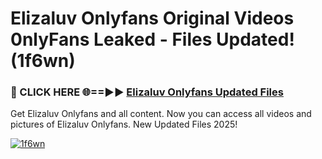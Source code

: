 # Elizaluv Onlyfans Original Videos 0nlyFans Leaked - Files Updated! (1f6wn)

<h3>🔴 CLICK HERE 🌐==►► <a href="https://tinyurl.com/ehrbuxhb" rel="nofollow">Elizaluv Onlyfans Updated Files</a></h3>

Get Elizaluv Onlyfans and all content. Now you can access all videos and pictures of Elizaluv Onlyfans. New Updated Files 2025!

[![1f6wn](https://i.imgur.com/lVYEuWS.gif)](https://tinyurl.com/ehrbuxhb)
